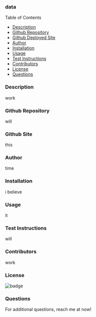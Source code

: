 ### data

  Table of Contents
  * [Description](#description)
  * [Github Repository](#githubRepo)
  * [Github Deployed Site](#homepage)
  * [Author](#author)
  * [Installation](#installation)
  * [Usage](#usage)
  * [Test Instructions](#testInstructions)
  * [Contributors](#contributors)
  * [License](#licenses)
  * [Questions](#questions)
  
  ### Description
  work

  ### Github Repository
  will

  ### Github Site
  this

  ### Author
  time

  ### Installation

  i believe

  ### Usage

  it

  ### Test Instructions

  will

  ### Contributors

  work

  ### License

  ![badge](https://img.shields.io/badge/MIT-License-<color>)

  ### Questions

  For additional questions, reach me at now!
